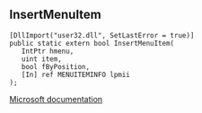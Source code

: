 ## InsertMenuItem

```
[DllImport("user32.dll", SetLastError = true)]
public static extern bool InsertMenuItem(
   IntPtr hmenu,
   uint item,
   bool fByPosition,
   [In] ref MENUITEMINFO lpmii
);
```

[Microsoft documentation](https://docs.microsoft.com/en-us/windows/win32/api/winuser/nf-winuser-insertmenuitemw)
